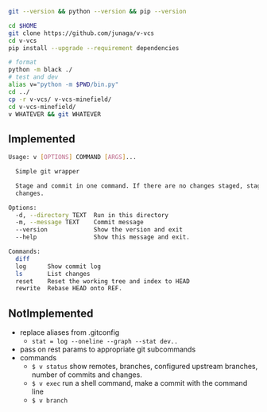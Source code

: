```sh
git --version && python --version && pip --version

cd $HOME
git clone https://github.com/junaga/v-vcs
cd v-vcs
pip install --upgrade --requirement dependencies

# format
python -m black ./
# test and dev
alias v="python -m $PWD/bin.py"
cd ../
cp -r v-vcs/ v-vcs-minefield/
cd v-vcs-minefield/
v WHATEVER && git WHATEVER
```

## Implemented

```sh
Usage: v [OPTIONS] COMMAND [ARGS]...

  Simple git wrapper

  Stage and commit in one command. If there are no changes staged, stage all
  changes.

Options:
  -d, --directory TEXT  Run in this directory
  -m, --message TEXT    Commit message
  --version             Show the version and exit
  --help                Show this message and exit.

Commands:
  diff
  log      Show commit log
  ls       List changes
  reset    Reset the working tree and index to HEAD
  rewrite  Rebase HEAD onto REF.
```

## NotImplemented

- replace aliases from .gitconfig
  - `stat = log --oneline --graph --stat dev..`
- pass on rest params to appropriate git subcommands
- commands
  - `$ v status` show remotes, branches, configured upstream branches, number of commits and changes.
  - `$ v exec` run a shell command, make a commit with the command line
  - `$ v branch`
